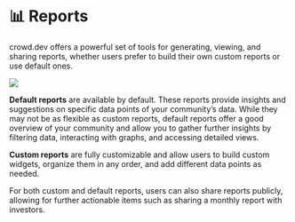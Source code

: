 # 📊 Reports

crowd.dev offers a powerful set of tools for generating, viewing, and sharing reports, whether users prefer to build their own custom reports or use default ones.

![](https://files.readme.io/ef73155-small-reports.png)

**Default reports** are available by default. These reports provide insights and suggestions on specific data points of your community’s data. While they may not be as flexible as custom reports, default reports offer a good overview of your community and allow you to gather further insights by filtering data, interacting with graphs, and accessing detailed views.

**Custom reports** are fully customizable and allow users to build custom widgets, organize them in any order, and add different data points as needed.

For both custom and default reports, users can also share reports publicly, allowing for further actionable items such as sharing a monthly report with investors.
